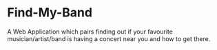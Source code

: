 # Find-My-Band
A Web Application which pairs finding out if your favourite musician/artist/band is having a concert near you and how to get there.

